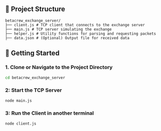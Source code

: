 ## 📁 Project Structure
```
betacrew_exchange_server/
├── client.js # TCP client that connects to the exchange server
├── main.js # TCP server simulating the exchange
├── helper.js # Utility functions for parsing and requesting packets
├── data.json # (Optional) Output file for received data
```
## 🚀 Getting Started

### 1. Clone or Navigate to the Project Directory

```bash
cd betacrew_exchange_server
```
### 2: Start the TCP Server

```bash
node main.js
```
### 3: Run the Client in another terminal
```bash
node client.js
```
